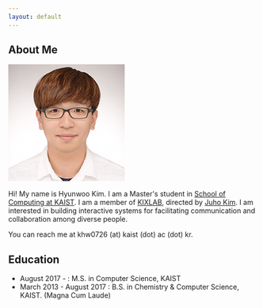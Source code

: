```yaml
---
layout: default
---
```


## About Me

<img class="profile-picture" src="hyunwoo.jpg">

Hi! My name is Hyunwoo Kim. I am a Master's student in [School of Computing at KAIST](https://cs.kaist.ac.kr). I am a member of [KIXLAB](https://kixlab.org), directed by [Juho Kim](https://juhokim.com). I am interested in building interactive systems for facilitating communication and collaboration among diverse people.

You can reach me at khw0726 (at) kaist (dot) ac (dot) kr.

## Education

* August 2017 -            : M.S. in Computer Science, KAIST
* March 2013 - August 2017 : B.S. in Chemistry & Computer Science, KAIST. (Magna Cum Laude)



<!-- ## Typography

This is a [link](http://google.com). Something *italics* and something **bold**.

Here is a table

Year | Award | Category
-----|-------|--------
2014 | Emmy  | Won Outstanding Lead Actor in a miniseries or a movie
2015 | BAFTA | Nominated for Best Leading Actor for Sherlock
2014 | Satellite | Won Best Actor miniseries or television film

Here is a horizontal rule

---

Here is a blockquote

> To a great mind, nothing is little -->


